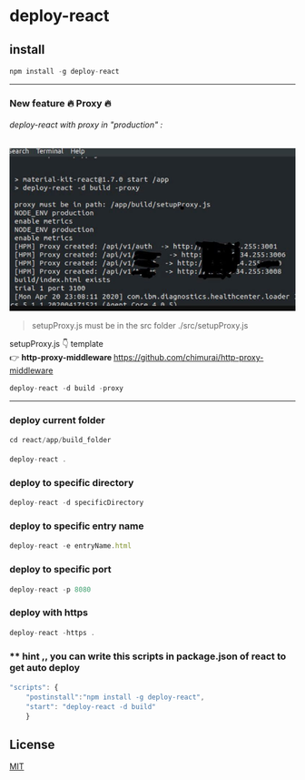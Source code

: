 # deploy-react

## install
```javascript
npm install -g deploy-react
```
<hr>

### New feature :fire: Proxy :fire:

###### deploy-react with proxy in "production" :
![image](image.jpg)

> setupProxy.js must be in the src folder ./src/setupProxy.js

setupProxy.js :point_down: template <br/>
:point_right: <b> http-proxy-middleware </b>  https://github.com/chimurai/http-proxy-middleware
```javascript
deploy-react -d build -proxy
```
<hr>

### deploy current folder
```javascript
cd react/app/build_folder

deploy-react .
```

### deploy to specific directory
```javascript
deploy-react -d specificDirectory
```

### deploy to specific entry name
```javascript
deploy-react -e entryName.html
```

### deploy to specific port
```javascript
deploy-react -p 8080
```
### deploy with https
```javascript
deploy-react -https .
```

### ** hint ,, you can write this scripts in package.json of react to get auto deploy
```javascript
"scripts": {
	"postinstall":"npm install -g deploy-react",
    "start": "deploy-react -d build"
	}
```

## License

  [MIT](LICENSE)
